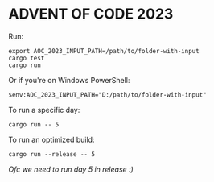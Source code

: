 # ADVENT OF CODE 2023

Run:

```
export AOC_2023_INPUT_PATH=/path/to/folder-with-input
cargo test
cargo run
```

Or if you're on Windows PowerShell:

```
$env:AOC_2023_INPUT_PATH="D:/path/to/folder-with-input"
```

To run a specific day:

```
cargo run -- 5
```

To run an optimized build:

```
cargo run --release -- 5
```

*Ofc we need to run day 5 in release :)*

